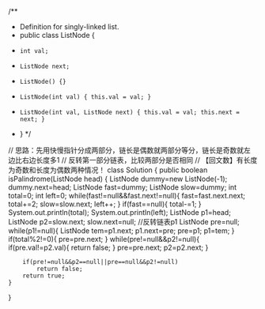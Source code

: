 /**
 * Definition for singly-linked list.
 * public class ListNode {
 *     int val;
 *     ListNode next;
 *     ListNode() {}
 *     ListNode(int val) { this.val = val; }
 *     ListNode(int val, ListNode next) { this.val = val; this.next = next; }
 * }
 */

// 思路：先用快慢指针分成两部分，链长是偶数就两部分等分，链长是奇数就左边比右边长度多1
// 反转第一部分链表，比较两部分是否相同
// 【回文数】有长度为奇数和长度为偶数两种情况！
class Solution {
    public boolean isPalindrome(ListNode head) {
        ListNode dummy=new ListNode(-1);
        dummy.next=head;
        ListNode fast=dummy;
        ListNode slow=dummy;
        int total=0;
        int left=0;
        while(fast!=null&&fast.next!=null){
            fast=fast.next.next;
            total+=2;
            slow=slow.next;
            left++;
        }
        if(fast==null){
            total-=1;
        }
        System.out.println(total);
        System.out.println(left);
        ListNode p1=head;
        ListNode p2=slow.next;
        slow.next=null;
        //反转链表p1
        ListNode pre=null;
        while(p1!=null){
            ListNode tem=p1.next;
            p1.next=pre;
            pre=p1;
            p1=tem;
        }
        if(total%2!=0){
            pre=pre.next;
        }
        while(pre!=null&&p2!=null){
            if(pre.val!=p2.val){
                return false;
            }
            pre=pre.next;
            p2=p2.next;
        }
        
        if(pre!=null&&p2==null||pre==null&&p2!=null)
            return false;
        return true;
    }
}